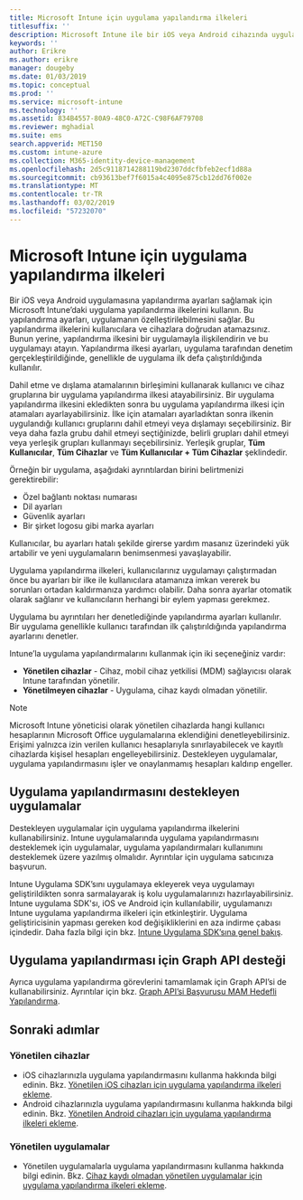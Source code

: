 ```yaml
---
title: Microsoft Intune için uygulama yapılandırma ilkeleri
titlesuffix: ''
description: Microsoft Intune ile bir iOS veya Android cihazında uygulama yapılandırma ilkelerini nasıl kullanacağınızı öğrenin.
keywords: ''
author: Erikre
ms.author: erikre
manager: dougeby
ms.date: 01/03/2019
ms.topic: conceptual
ms.prod: ''
ms.service: microsoft-intune
ms.technology: ''
ms.assetid: 834B4557-80A9-48C0-A72C-C98F6AF79708
ms.reviewer: mghadial
ms.suite: ems
search.appverid: MET150
ms.custom: intune-azure
ms.collection: M365-identity-device-management
ms.openlocfilehash: 2d5c9118714288119bd2307ddcfbfeb2ecf1d88a
ms.sourcegitcommit: cb93613bef7f6015a4c4095e875cb12dd76f002e
ms.translationtype: MT
ms.contentlocale: tr-TR
ms.lasthandoff: 03/02/2019
ms.locfileid: "57232070"
---
```

# <a name="app-configuration-policies-for-microsoft-intune"></a>Microsoft Intune için uygulama yapılandırma ilkeleri

Bir iOS veya Android uygulamasına yapılandırma ayarları sağlamak için Microsoft Intune’daki uygulama yapılandırma ilkelerini kullanın. Bu yapılandırma ayarları, uygulamanın özelleştirilebilmesini sağlar. Bu yapılandırma ilkelerini kullanıcılara ve cihazlara doğrudan atamazsınız. Bunun yerine, yapılandırma ilkesini bir uygulamayla ilişkilendirin ve bu uygulamayı atayın. Yapılandırma ilkesi ayarları, uygulama tarafından denetim gerçekleştirildiğinde, genellikle de uygulama ilk defa çalıştırıldığında kullanılır.

Dahil etme ve dışlama atamalarının birleşimini kullanarak kullanıcı ve cihaz gruplarına bir uygulama yapılandırma ilkesi atayabilirsiniz. Bir uygulama yapılandırma ilkesini ekledikten sonra bu uygulama yapılandırma ilkesi için atamaları ayarlayabilirsiniz. İlke için atamaları ayarladıktan sonra ilkenin uygulandığı kullanıcı gruplarını dahil etmeyi veya dışlamayı seçebilirsiniz. Bir veya daha fazla grubu dahil etmeyi seçtiğinizde, belirli grupları dahil etmeyi veya yerleşik grupları kullanmayı seçebilirsiniz. Yerleşik gruplar, **Tüm Kullanıcılar**, **Tüm Cihazlar** ve **Tüm Kullanıcılar + Tüm Cihazlar** şeklindedir.

Örneğin bir uygulama, aşağıdaki ayrıntılardan birini belirtmenizi gerektirebilir:

- Özel bağlantı noktası numarası
- Dil ayarları
- Güvenlik ayarları
- Bir şirket logosu gibi marka ayarları

Kullanıcılar, bu ayarları hatalı şekilde girerse yardım masanız üzerindeki yük artabilir ve yeni uygulamaların benimsenmesi yavaşlayabilir.

Uygulama yapılandırma ilkeleri, kullanıcılarınız uygulamayı çalıştırmadan önce bu ayarları bir ilke ile kullanıcılara atamanıza imkan vererek bu sorunları ortadan kaldırmanıza yardımcı olabilir. Daha sonra ayarlar otomatik olarak sağlanır ve kullanıcıların herhangi bir eylem yapması gerekmez.

Uygulama bu ayrıntıları her denetlediğinde yapılandırma ayarları kullanılır. Bir uygulama genellikle kullanıcı tarafından ilk çalıştırıldığında yapılandırma ayarlarını denetler.

Intune’la uygulama yapılandırmalarını kullanmak için iki seçeneğiniz vardır:
 - **Yönetilen cihazlar** - Cihaz, mobil cihaz yetkilisi (MDM) sağlayıcısı olarak Intune tarafından yönetilir.
 - **Yönetilmeyen cihazlar** - Uygulama, cihaz kaydı olmadan yönetilir.

> [!NOTE]
> Microsoft Intune yöneticisi olarak yönetilen cihazlarda hangi kullanıcı hesaplarının Microsoft Office uygulamalarına eklendiğini denetleyebilirsiniz. Erişimi yalnızca izin verilen kullanıcı hesaplarıyla sınırlayabilecek ve kayıtlı cihazlarda kişisel hesapları engelleyebilirsiniz. Destekleyen uygulamalar, uygulama yapılandırmasını işler ve onaylanmamış hesapları kaldırıp engeller.

## <a name="apps-that-support-app-configuration"></a>Uygulama yapılandırmasını destekleyen uygulamalar

Destekleyen uygulamalar için uygulama yapılandırma ilkelerini kullanabilirsiniz. Intune uygulamalarında uygulama yapılandırmasını desteklemek için uygulamalar, uygulama yapılandırmaları kullanımını desteklemek üzere yazılmış olmalıdır. Ayrıntılar için uygulama satıcınıza başvurun.

Intune Uygulama SDK’sını uygulamaya ekleyerek veya uygulamayı geliştirildikten sonra sarmalayarak iş kolu uygulamalarınızı hazırlayabilirsiniz. Intune uygulama SDK'sı, iOS ve Android için kullanılabilir, uygulamanızı Intune uygulama yapılandırma ilkeleri için etkinleştirir. Uygulama geliştiricisinin yapması gereken kod değişikliklerini en aza indirme çabası içindedir. Daha fazla bilgi için bkz. [Intune Uygulama SDK’sına genel bakış](app-sdk.md).

## <a name="graph-api-support-for-app-configuration"></a>Uygulama yapılandırması için Graph API desteği

Ayrıca uygulama yapılandırma görevlerini tamamlamak için Graph API’si de kullanabilirsiniz. Ayrıntılar için bkz. [Graph API’si Başvurusu MAM Hedefli Yapılandırma](https://graph.microsoft.io/docs/api-reference/beta/api/intune_mam_targetedmanagedappconfiguration_create).

## <a name="next-steps"></a>Sonraki adımlar

### <a name="managed-devices"></a>Yönetilen cihazlar

 - iOS cihazlarınızla uygulama yapılandırmasını kullanma hakkında bilgi edinin.  Bkz. [Yönetilen iOS cihazları için uygulama yapılandırma ilkeleri ekleme](app-configuration-policies-use-ios.md).
 - Android cihazlarınızla uygulama yapılandırmasını kullanma hakkında bilgi edinin.  Bkz. [Yönetilen Android cihazları için uygulama yapılandırma ilkeleri ekleme](app-configuration-policies-use-android.md).

### <a name="managed-apps"></a>Yönetilen uygulamalar

 - Yönetilen uygulamalarla uygulama yapılandırmasını kullanma hakkında bilgi edinin. Bkz. [Cihaz kaydı olmadan yönetilen uygulamalar için uygulama yapılandırma ilkeleri ekleme](app-configuration-policies-managed-app.md).
